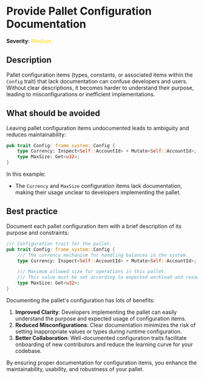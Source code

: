 # Provide Pallet Configuration Documentation

**Severity**: <span style="color:gold;">Medium</span>

## Description

Pallet configuration items (types, constants, or associated items within the `Config` trait) that lack documentation can confuse developers and users. Without clear descriptions, it becomes harder to understand their purpose, leading to misconfigurations or inefficient implementations.

## What should be avoided

Leaving pallet configuration items undocumented leads to ambiguity and reduces maintainability:

```rust
pub trait Config: frame_system::Config {
    type Currency: Inspect<Self::AccountId> + Mutate<Self::AccountId>;
    type MaxSize: Get<u32>;
}
```

In this example:

- The `Currency` and `MaxSize` configuration items lack documentation, making their usage unclear to developers
  implementing the pallet.

## Best practice

Document each pallet configuration item with a brief description of its purpose and constraints:

```rust
/// Configuration trait for the pallet.
pub trait Config: frame_system::Config {
    /// The currency mechanism for handling balances in the system.
    type Currency: Inspect<Self::AccountId> + Mutate<Self::AccountId>;

    /// Maximum allowed size for operations in this pallet.
    /// This value must be set according to expected workload and resource limits.
    type MaxSize: Get<u32>;
}
```

Documenting the pallet's configuration has lots of benefits:

1. **Improved Clarity**: Developers implementing the pallet can easily understand the purpose and expected usage of configuration items.
2. **Reduced Misconfigurations**: Clear documentation minimizes the risk of setting inappropriate values or types during runtime configuration.
3. **Better Collaboration**: Well-documented configuration traits facilitate onboarding of new contributors and reduce the learning curve for your codebase.

By ensuring proper documentation for configuration items, you enhance the maintainability, usability, and robustness of your pallet.
